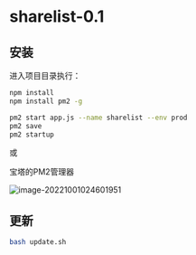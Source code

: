 # sharelist-0.1

## 安装

进入项目目录执行：

```bash
npm install
npm install pm2 -g

pm2 start app.js --name sharelist --env prod
pm2 save
pm2 startup
```

或

宝塔的PM2管理器

![image-20221001024601951](https://a-image.1ove.club/image/2022/10/image-20221001024601951.png)

## 更新

```bash
bash update.sh
```

